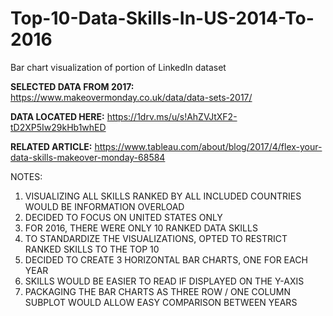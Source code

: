 # Top-10-Data-Skills-In-US-2014-To-2016
Bar chart visualization of portion of LinkedIn dataset

**SELECTED DATA FROM 2017:**
https://www.makeovermonday.co.uk/data/data-sets-2017/

**DATA LOCATED HERE:**
https://1drv.ms/u/s!AhZVJtXF2-tD2XP5Iw29kHb1whED

**RELATED ARTICLE:**
https://www.tableau.com/about/blog/2017/4/flex-your-data-skills-makeover-monday-68584

NOTES:
1) VISUALIZING ALL SKILLS RANKED BY ALL INCLUDED COUNTRIES WOULD BE INFORMATION OVERLOAD
2) DECIDED TO FOCUS ON UNITED STATES ONLY
3) FOR 2016, THERE WERE ONLY 10 RANKED DATA SKILLS
4) TO STANDARDIZE THE VISUALIZATIONS, OPTED TO RESTRICT RANKED SKILLS TO THE TOP 10
5) DECIDED TO CREATE 3 HORIZONTAL BAR CHARTS, ONE FOR EACH YEAR
6) SKILLS WOULD BE EASIER TO READ IF DISPLAYED ON THE Y-AXIS
7) PACKAGING THE BAR CHARTS AS THREE ROW / ONE COLUMN SUBPLOT WOULD ALLOW EASY COMPARISON BETWEEN YEARS
